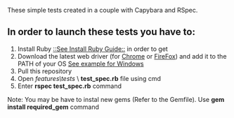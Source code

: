 These simple tests created in a couple with Capybara and RSpec.
## In order to launch these tests you have to:
1. Install Ruby [::See Install Ruby Guide::](https://www.ruby-lang.org/ru/documentation/installation/#rubyinstaller) in order to get
2. Download the latest web driver (for [Chrome](https://chromedriver.chromium.org/downloads) or [FireFox](https://github.com/mozilla/geckodriver/releases)) and add it to the PATH of your OS [See example for Windows](https://www.youtube.com/watch?v=KNzGtHI_60o)
3. Pull this repository
4. Open *features\tests* \ **test_spec.rb** file using cmd
5. Enter **rspec test_spec.rb** command

Note: You may be have to instal new gems (Refer to the Gemfile). Use **gem install required_gem** command

